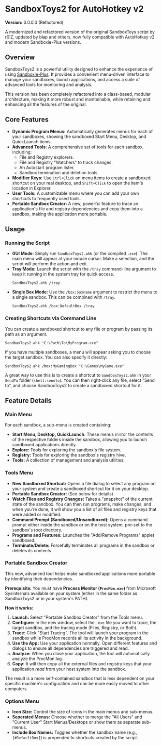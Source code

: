 # SandboxToys2 for AutoHotkey v2

**Version:** 3.0.0.0 (Refactored)

A modernized and refactored version of the original SandboxToys script by r0lZ, updated by blap and others, now fully compatible with AutoHotkey v2 and modern Sandboxie-Plus versions.

## Overview

SandboxToys2 is a powerful utility designed to enhance the experience of using [Sandboxie-Plus](https://github.com/sandboxie-plus/Sandboxie). It provides a convenient menu-driven interface to manage your sandboxes, launch applications, and access a suite of advanced tools for monitoring and analysis.

This version has been completely refactored into a class-based, modular architecture, making it more robust and maintainable, while retaining and enhancing all the features of the original.

## Core Features

- **Dynamic Program Menus:** Automatically generates menus for each of your sandboxes, showing the sandboxed Start Menu, Desktop, and QuickLaunch items.
- **Advanced Tools:** A comprehensive set of tools for each sandbox, including:
  - File and Registry explorers.
  - File and Registry "Watchers" to track changes.
  - An Autostart program lister.
  - Sandbox termination and deletion tools.
- **Modifier Keys:** Use `Ctrl+Click` on menu items to create a sandboxed shortcut on your real desktop, and `Shift+Click` to open the item's location in Explorer.
- **User Tools:** A customizable menu where you can add your own shortcuts to frequently used tools.
- **Portable Sandbox Creator:** A new, powerful feature to trace an application's file and registry dependencies and copy them into a sandbox, making the application more portable.

## Usage

### Running the Script

- **GUI Mode:** Simply run `SandboxToys2.ahk` (or the compiled `.exe`). The main menu will appear at your mouse cursor. Make a selection, and the script will perform the action and exit.
- **Tray Mode:** Launch the script with the `/tray` command-line argument to keep it running in the system tray for quick access.
  ```
  SandboxToys2.ahk /tray
  ```
- **Single Box Mode:** Use the `/box:boxname` argument to restrict the menu to a single sandbox. This can be combined with `/tray`.
  ```
  SandboxToys2.ahk /box:DefaultBox /tray
  ```

### Creating Shortcuts via Command Line

You can create a sandboxed shortcut to any file or program by passing its path as an argument.

```
SandboxToys2.ahk "C:\Path\To\MyProgram.exe"
```

If you have multiple sandboxes, a menu will appear asking you to choose the target sandbox. You can also specify it directly:

```
SandboxToys2.ahk /box:MyGamingBox "C:\Games\MyGame.exe"
```

A great way to use this is to create a shortcut to `SandboxToys2.ahk` in your `SendTo` folder (`shell:sendto`). You can then right-click any file, select "Send to", and choose SandboxToys2 to create a sandboxed shortcut for it.

## Feature Details

### Main Menu

For each sandbox, a sub-menu is created containing:
- **Start Menu, Desktop, QuickLaunch:** These menus mirror the contents of the respective folders inside the sandbox, allowing you to launch sandboxed applications directly.
- **Explore:** Tools for exploring the sandbox's file system.
- **Registry:** Tools for exploring the sandbox's registry hive.
- **Tools:** A collection of management and analysis utilities.

### Tools Menu

- **New Sandboxed Shortcut:** Opens a file dialog to select any program on your system and create a sandboxed shortcut for it on your desktop.
- **Portable Sandbox Creator:** (See below for details)
- **Watch Files and Registry Changes:** Takes a "snapshot" of the current state of the sandbox. You can then run programs, make changes, and when you're done, it will show you a list of all files and registry keys that were added or modified.
- **Command Prompt (Sandboxed/Unsandboxed):** Opens a command prompt either inside the sandbox or on the host system, pre-set to the sandbox's root directory.
- **Programs and Features:** Launches the "Add/Remove Programs" applet sandboxed.
- **Terminate/Delete:** Forcefully terminates all programs in the sandbox or deletes its contents.

### Portable Sandbox Creator

This new, advanced tool helps make sandboxed applications more portable by identifying their dependencies.

**Prerequisite:** You must have **Process Monitor (`ProcMon.exe`)** from Microsoft Sysinternals available on your system (either in the same folder as SandboxToys2 or in your system's PATH).

**How it works:**
1.  **Launch:** Select "Portable Sandbox Creator" from the Tools menu.
2.  **Configure:** In the new window, select the `.exe` file you want to trace, the target sandbox, and the tracing mode (Files, Registry, or Both).
3.  **Trace:** Click "Start Tracing". The tool will launch your program in the sandbox while ProcMon records all its activity in the background.
4.  **Use the App:** Use your application normally. Open different features and dialogs to ensure all dependencies are triggered and read.
5.  **Analyze:** When you close your application, the tool will automatically analyze the ProcMon log.
6.  **Copy:** It will then copy all the external files and registry keys that your application *read* from your host system into the sandbox.

The result is a more self-contained sandbox that is less dependent on your specific machine's configuration and can be more easily moved to other computers.

### Options Menu

- **Icon Size:** Control the size of icons in the main menus and sub-menus.
- **Seperated Menus:** Choose whether to merge the "All Users" and "Current User" Start Menus/Desktops or show them as separate sub-menus.
- **Include Box Names:** Toggles whether the sandbox name (e.g., `[#DefaultBox]`) is prepended to shortcuts created by the script.
